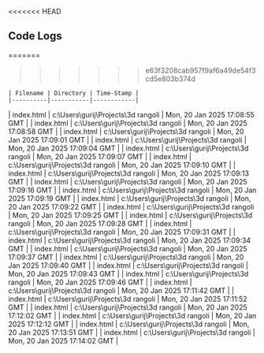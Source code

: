 <<<<<<< HEAD
## Code Logs

=======
>>>>>>> e63f3208cab957f9af6a49de54f3cd5e803b374d

    | Filename | Directory | Time-Stamp |
    |----------|-----------|------------|
| index.html | c:\Users\gurij\Projects\3d rangoli | Mon, 20 Jan 2025 17:08:55 GMT |
| index.html | c:\Users\gurij\Projects\3d rangoli | Mon, 20 Jan 2025 17:08:58 GMT |
| index.html | c:\Users\gurij\Projects\3d rangoli | Mon, 20 Jan 2025 17:09:01 GMT |
| index.html | c:\Users\gurij\Projects\3d rangoli | Mon, 20 Jan 2025 17:09:04 GMT |
| index.html | c:\Users\gurij\Projects\3d rangoli | Mon, 20 Jan 2025 17:09:07 GMT |
| index.html | c:\Users\gurij\Projects\3d rangoli | Mon, 20 Jan 2025 17:09:10 GMT |
| index.html | c:\Users\gurij\Projects\3d rangoli | Mon, 20 Jan 2025 17:09:13 GMT |
| index.html | c:\Users\gurij\Projects\3d rangoli | Mon, 20 Jan 2025 17:09:16 GMT |
| index.html | c:\Users\gurij\Projects\3d rangoli | Mon, 20 Jan 2025 17:09:19 GMT |
| index.html | c:\Users\gurij\Projects\3d rangoli | Mon, 20 Jan 2025 17:09:22 GMT |
| index.html | c:\Users\gurij\Projects\3d rangoli | Mon, 20 Jan 2025 17:09:25 GMT |
| index.html | c:\Users\gurij\Projects\3d rangoli | Mon, 20 Jan 2025 17:09:28 GMT |
| index.html | c:\Users\gurij\Projects\3d rangoli | Mon, 20 Jan 2025 17:09:31 GMT |
| index.html | c:\Users\gurij\Projects\3d rangoli | Mon, 20 Jan 2025 17:09:34 GMT |
| index.html | c:\Users\gurij\Projects\3d rangoli | Mon, 20 Jan 2025 17:09:37 GMT |
| index.html | c:\Users\gurij\Projects\3d rangoli | Mon, 20 Jan 2025 17:09:40 GMT |
| index.html | c:\Users\gurij\Projects\3d rangoli | Mon, 20 Jan 2025 17:09:43 GMT |
| index.html | c:\Users\gurij\Projects\3d rangoli | Mon, 20 Jan 2025 17:09:46 GMT |
| index.html | c:\Users\gurij\Projects\3d rangoli | Mon, 20 Jan 2025 17:11:42 GMT |
| index.html | c:\Users\gurij\Projects\3d rangoli | Mon, 20 Jan 2025 17:11:52 GMT |
| index.html | c:\Users\gurij\Projects\3d rangoli | Mon, 20 Jan 2025 17:12:02 GMT |
| index.html | c:\Users\gurij\Projects\3d rangoli | Mon, 20 Jan 2025 17:12:12 GMT |
| index.html | c:\Users\gurij\Projects\3d rangoli | Mon, 20 Jan 2025 17:13:51 GMT |
| index.html | c:\Users\gurij\Projects\3d rangoli | Mon, 20 Jan 2025 17:14:02 GMT |